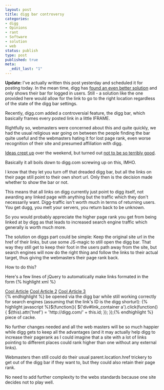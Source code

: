 ```yaml
---
layout: post
title: digg bar controversy
categories:
- digg
- Opinions
- rant
- Software
- solution
- web
status: publish
type: post
published: true
meta:
  _edit_last: "1"
---
```

<strong>Update: </strong>I've actually written this post yesterday and scheduled it for posting today. In the mean time, digg has <a href="http://blog.digg.com/?p=664">found an even better solution</a> and only shows their bar for logged in users. Still - a solution like the one provided here would allow for the link to go to the right location regardless of the state of the digg bar settings.

Recently, digg.com added a controversial feature, the digg bar, which basically frames every posted link in a little IFRAME.

Rightfully so, webmasters were concerned about this and quite quickly, we had the usual religious war going on between the people finding the bar quite useful and the webmasters hating it for lost page rank, even worse recognition of their site and presumed affiliation with digg.

<a href="http://revcanonical.appspot.com/">Ideas crept up</a> over the weekend, but turned out <a href="http://ciaranmcnulty.com/blog/2009/04/rev-canonical-should-be-handled-with-care">not to be so terribly good</a>.

Basically it all boils down to digg.com screwing up on this, IMHO.

I know that they let you turn off that dreaded digg bar, but all the links on their page still point to their own short url. Only then is the decision made whether to show the bar or not.

This means that all links on digg currently just point to digg itself, not awarding any linked page with anything but the traffic which they don't necessarily want. Digg-traffic isn't worth much in terms of returning users. You get dugg, you melt your servers, you return back to be unknown.

So you would probably appreciate the higher page rank you get from being linked at by digg as that leads to increased search engine traffic which generally is worth much more.

The solution on diggs part could be simple: Keep the original site url in the href of their links, but use some JS-magic to still open the digg bar. That way they still get to keep their foot in the users path away from the site, but search engines will now do the right thing and follow the links to their actual target, thus giving the webmasters their page rank back.

How to do this?

Here's a few lines of jQuery to automatically make links formated in the form
{% highlight xml %}
<div id="link_container">
<a id="xxbc34fb" href="http://example.com/articles/cool_article">Cool Article</a>
<a id="xxbc38fc" href="http://example.com/articles/cool_article2">Cool Article 2</a>
<a id="xxbc39fk" href="http://example.com/articles/cool_article3">Cool Article 3</a></div>{% endhighlight %}
be opened via the digg bar while still working correctly for search engines (assuming that the link's ID is the digg shorturl):
{% highlight javascript %}$(function(){
  $('div#link_container a').click(function(){
    $(this).attr('href') = 'http://digg.com/' + this.id;
  });
});{% endhighlight %}
piece of cacke.

No further changes needed and all the web masters will be so much happier while digg gets to keep all the advantages (and it may actually help digg to increase their pagerank as I could imagine that a site with a lot of links pointing to different places could rank higher than one without any external links).

Webmasters then still could do their usual parent.location.href trickery to get out of the digg bar if they want to, but they could also retain their page rank.

No need to add further complexity to the webs standards because one site decides not to play well.
